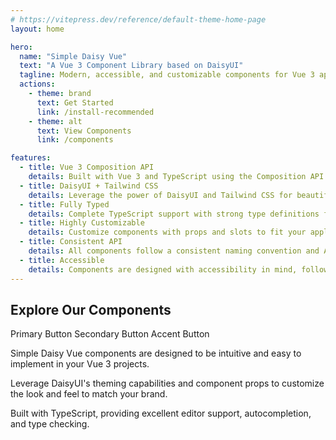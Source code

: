 ```yaml
---
# https://vitepress.dev/reference/default-theme-home-page
layout: home

hero:
  name: "Simple Daisy Vue"
  text: "A Vue 3 Component Library based on DaisyUI"
  tagline: Modern, accessible, and customizable components for Vue 3 applications
  actions:
    - theme: brand
      text: Get Started
      link: /install-recommended
    - theme: alt
      text: View Components
      link: /components

features:
  - title: Vue 3 Composition API
    details: Built with Vue 3 and TypeScript using the Composition API and <script setup> syntax.
  - title: DaisyUI + Tailwind CSS
    details: Leverage the power of DaisyUI and Tailwind CSS for beautiful, responsive components.
  - title: Fully Typed
    details: Complete TypeScript support with strong type definitions for better developer experience.
  - title: Highly Customizable
    details: Customize components with props and slots to fit your application's needs.
  - title: Consistent API
    details: All components follow a consistent naming convention and API design pattern.
  - title: Accessible
    details: Components are designed with accessibility in mind, following best practices.
---
```


<script setup>
import { SimpleButton, SimpleAccordion, SimpleAccordionPanel } from 'simple-daisy-vue'
</script>

<div class="flex flex-col items-center my-12 gap-4">
  <h2 class="text-center text-xl font-bold">Explore Our Components</h2>
  
  <div class="flex gap-4 flex-wrap justify-center">
    <SimpleButton color="primary">Primary Button</SimpleButton>
    <SimpleButton color="secondary">Secondary Button</SimpleButton>
    <SimpleButton color="accent">Accent Button</SimpleButton>
  </div>
  
  <div class="w-full max-w-md mt-6">
    <SimpleAccordion>
      <SimpleAccordionPanel title="Easy to Use">
        <p>Simple Daisy Vue components are designed to be intuitive and easy to implement in your Vue 3 projects.</p>
      </SimpleAccordionPanel>
      <SimpleAccordionPanel title="Customizable">
        <p>Leverage DaisyUI's theming capabilities and component props to customize the look and feel to match your brand.</p>
      </SimpleAccordionPanel>
      <SimpleAccordionPanel title="Type-Safe">
        <p>Built with TypeScript, providing excellent editor support, autocompletion, and type checking.</p>
      </SimpleAccordionPanel>
    </SimpleAccordion>
  </div>
</div>

